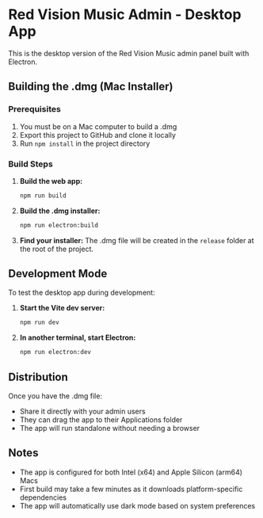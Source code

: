 # Red Vision Music Admin - Desktop App

This is the desktop version of the Red Vision Music admin panel built with Electron.

## Building the .dmg (Mac Installer)

### Prerequisites
1. You must be on a Mac computer to build a .dmg
2. Export this project to GitHub and clone it locally
3. Run `npm install` in the project directory

### Build Steps

1. **Build the web app:**
   ```bash
   npm run build
   ```

2. **Build the .dmg installer:**
   ```bash
   npm run electron:build
   ```

3. **Find your installer:**
   The .dmg file will be created in the `release` folder at the root of the project.

## Development Mode

To test the desktop app during development:

1. **Start the Vite dev server:**
   ```bash
   npm run dev
   ```

2. **In another terminal, start Electron:**
   ```bash
   npm run electron:dev
   ```

## Distribution

Once you have the .dmg file:
- Share it directly with your admin users
- They can drag the app to their Applications folder
- The app will run standalone without needing a browser

## Notes

- The app is configured for both Intel (x64) and Apple Silicon (arm64) Macs
- First build may take a few minutes as it downloads platform-specific dependencies
- The app will automatically use dark mode based on system preferences
